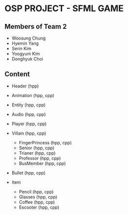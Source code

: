 # OSP PROJECT - SFML GAME


## Members of Team 2
 - Woosung Chung
 - Hyemin Yang
 - Serin Kim
 - Yoogyum Kim
 - Donghyuk Choi


## Content
 - Header	(hpp)

 - Animation	(hpp, cpp)
 - Entity 	(hpp, cpp)
 - Audio	(hpp, cpp)

 - Player	(hpp, cpp)
 - Villain	(hpp, cpp)
 	- FingerPrincess	(hpp, cpp)
	- Senior		(hpp, cpp)
 	- Trianer		(hpp, cpp)
	- Professor		(hpp, cpp)
	- BusMember		(hpp, cpp)

 - Bullet	(hpp, cpp)
 - Item
 	- Pencil	(hpp, cpp)
	- Glasses	(hpp, cpp)
	- Coffee	(hpp, cpp)
	- Escooter	(hpp, cpp)

